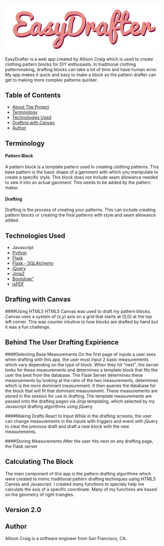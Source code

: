 ![EasyDrafter Logo](/logo.png)

EasyDrafter is a web app created by Allison Craig which is used to create clothing pattern blocks for DIY enthusiasts.
In traditional clothing patternmaking, drafting blocks can take a lot of time and have human error. My app makes it quick and easy to make a block so the pattern drafter can get to making more complex patterns quicker. 

## Table of Contents
* [About The Project](#about)
* [Terminology](#terms)
* [Technologies Used](#technologiesused)
* [Drafting with Canvas](#drafting)
* [Author](#author)

## <a name="terms"></a>Terminology
#### Pattern Block
A pattern block is a template pattern used in creating clothing patterns. This base pattern is the basic shape of a garnment with which you manipulate to create a specific style. This block does not include seam allowance needed to sew it into an actual garnment. This needs to be added by the pattern maker.
#### Drafting
Drafting is the process of creating your patterns. This can include creating pattern blocks or creating the final patterns with style and seam allowance added.

## <a name="technologiesused"></a>Technologies Used
* Javascript
* [Python](https://www.python.org/)
* [Flask](http://flask.pocoo.org/)
* [Flask - SQLAlchemy](http://flask.pocoo.org/)
* [jQuery](https://jquery.com/)
* [Jinja2](http://jinja.pocoo.org/docs/dev/)
* [Bootstrap"](http://getbootstrap.com/2.3.2/)
* [jsPDF](https://parall.ax/products/jspdf)

## <a name="drafting"></a>Drafting with Canvas
####Using HTML5
HTML5 Canvas was used to draft my pattern blocks. Canvas uses a system of (x,y) axis on a grid that starts at (0,0) at the top left corner. This was counter intuitive to how blocks are drafted by hand but it was a fun challenge. 

## <a name="drafting"></a>Behind The User Drafting Expirience

####Selecting Base Measurements
On the first page of inputs a user sees when drafting with this app, the user must input 2 basic measurements which vary depending on the type of block.
When they hit "next", the server looks for these measurements and determines a template block that fits the user the best from the database.
The Flask Server determines these measruements by looking at the ratio of the two measurements, determines which is the more dominant measurement. It then queries the database for the block that will fit that dominant measurement.
These measurements are stored in the session for use in drafting. The template measurements are passed onto the drafting pages via Jinja templating, which selected by my Javascript drafting algorithms using jQuery.


####Making Drafts React to Input
While in the drafting screens, the user can change measurements in the inputs with triggers and event with jQuery to clear the previous draft and draft a new block with the new measurements. 


####Storing Measurements
After the user hits next on any drafting page, the Flask server 


## <a name="math"></a>Calculating The Block
The main component of this app is the pattern drafting algorithms which were created to mimic traditional pattern drafting techniques using HTML5 Canvas and Javascript.
I created many functions to specialy help me calculate the axis of a specific coordinate. Many of my functions are based on the geometry of right triangles.

## <a name="v2"></a>Version 2.0

## <a name="author"></a>Author
Allison Craig is a software engineer from San Francisco, CA.